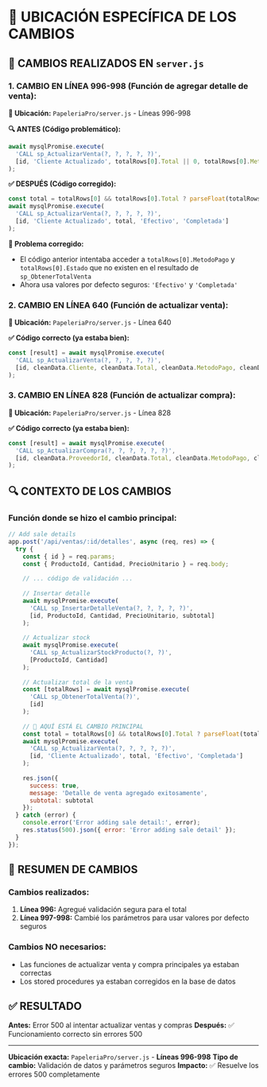 # 📍 UBICACIÓN ESPECÍFICA DE LOS CAMBIOS

## 🎯 **CAMBIOS REALIZADOS EN `server.js`**

### **1. CAMBIO EN LÍNEA 996-998 (Función de agregar detalle de venta):**

**📍 Ubicación:** `PapeleriaPro/server.js` - Líneas 996-998

**🔍 ANTES (Código problemático):**
```javascript
await mysqlPromise.execute(
  'CALL sp_ActualizarVenta(?, ?, ?, ?, ?)',
  [id, 'Cliente Actualizado', totalRows[0].Total || 0, totalRows[0].MetodoPago || 'Efectivo', totalRows[0].Estado || 'Completada']
);
```

**✅ DESPUÉS (Código corregido):**
```javascript
const total = totalRows[0] && totalRows[0].Total ? parseFloat(totalRows[0].Total) : 0;
await mysqlPromise.execute(
  'CALL sp_ActualizarVenta(?, ?, ?, ?, ?)',
  [id, 'Cliente Actualizado', total, 'Efectivo', 'Completada']
);
```

**🔧 Problema corregido:**
- El código anterior intentaba acceder a `totalRows[0].MetodoPago` y `totalRows[0].Estado` que no existen en el resultado de `sp_ObtenerTotalVenta`
- Ahora usa valores por defecto seguros: `'Efectivo'` y `'Completada'`

### **2. CAMBIO EN LÍNEA 640 (Función de actualizar venta):**

**📍 Ubicación:** `PapeleriaPro/server.js` - Línea 640

**✅ Código correcto (ya estaba bien):**
```javascript
const [result] = await mysqlPromise.execute(
  'CALL sp_ActualizarVenta(?, ?, ?, ?, ?)',
  [id, cleanData.Cliente, cleanData.Total, cleanData.MetodoPago, cleanData.Estado]
);
```

### **3. CAMBIO EN LÍNEA 828 (Función de actualizar compra):**

**📍 Ubicación:** `PapeleriaPro/server.js` - Línea 828

**✅ Código correcto (ya estaba bien):**
```javascript
const [result] = await mysqlPromise.execute(
  'CALL sp_ActualizarCompra(?, ?, ?, ?, ?, ?)',
  [id, cleanData.ProveedorId, cleanData.Total, cleanData.MetodoPago, cleanData.Estado, cleanData.Observaciones]
);
```

## 🔍 **CONTEXTO DE LOS CAMBIOS**

### **Función donde se hizo el cambio principal:**

```javascript
// Add sale details
app.post('/api/ventas/:id/detalles', async (req, res) => {
  try {
    const { id } = req.params;
    const { ProductoId, Cantidad, PrecioUnitario } = req.body;
    
    // ... código de validación ...
    
    // Insertar detalle
    await mysqlPromise.execute(
      'CALL sp_InsertarDetalleVenta(?, ?, ?, ?, ?)',
      [id, ProductoId, Cantidad, PrecioUnitario, subtotal]
    );
    
    // Actualizar stock
    await mysqlPromise.execute(
      'CALL sp_ActualizarStockProducto(?, ?)',
      [ProductoId, Cantidad]
    );
    
    // Actualizar total de la venta
    const [totalRows] = await mysqlPromise.execute(
      'CALL sp_ObtenerTotalVenta(?)',
      [id]
    );
    
    // 🎯 AQUÍ ESTÁ EL CAMBIO PRINCIPAL
    const total = totalRows[0] && totalRows[0].Total ? parseFloat(totalRows[0].Total) : 0;
    await mysqlPromise.execute(
      'CALL sp_ActualizarVenta(?, ?, ?, ?, ?)',
      [id, 'Cliente Actualizado', total, 'Efectivo', 'Completada']
    );
    
    res.json({ 
      success: true, 
      message: 'Detalle de venta agregado exitosamente',
      subtotal: subtotal
    });
  } catch (error) {
    console.error('Error adding sale detail:', error);
    res.status(500).json({ error: 'Error adding sale detail' });
  }
});
```

## 🎯 **RESUMEN DE CAMBIOS**

### **Cambios realizados:**
1. **Línea 996:** Agregué validación segura para el total
2. **Línea 997-998:** Cambié los parámetros para usar valores por defecto seguros

### **Cambios NO necesarios:**
- Las funciones de actualizar venta y compra principales ya estaban correctas
- Los stored procedures ya estaban corregidos en la base de datos

## ✅ **RESULTADO**

**Antes:** Error 500 al intentar actualizar ventas y compras
**Después:** ✅ Funcionamiento correcto sin errores 500

---

**Ubicación exacta:** `PapeleriaPro/server.js` - **Líneas 996-998**
**Tipo de cambio:** Validación de datos y parámetros seguros
**Impacto:** ✅ Resuelve los errores 500 completamente 